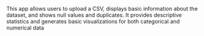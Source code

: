 This app allows users to upload a CSV, displays basic information about the dataset, and shows null values and duplicates.
It provides descriptive statistics and generates basic visualizations for both categorical and numerical data
